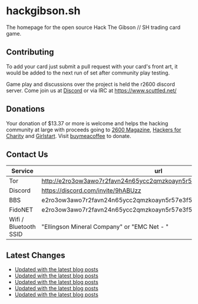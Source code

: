 # hackgibson.sh
The homepage for the open source Hack The Gibson // SH trading card game.


## Contributing

To add your card just submit a pull request with your card's front art, it would be added to the next run of set after community play testing.

Game play and discussions over the project is held the r2600 discord server. Come join us at [Discord](https://discord.com/invite/9hABUzz) or via IRC at https://www.scuttled.net/


## Donations

Your donation of $13.37 or more is welcome and helps the hacking community at large with proceeds going to [2600 Magazine](https://2600.com/), [Hackers for Charity](https://hackersforcharity.org) and [Girlstart](https://girlstart.org).  Visit [buymeacoffee](https://www.buymeacoffee.com/hackgibson.sh) to donate.


## Contact Us

Service | url
-|-
Tor | http://e2ro3ow3awo7r2favn24n65ycc2qmzkoayn5r57e3f56nvjwdcgg32ad.onion
Discord | https://discord.com/invite/9hABUzz
BBS | e2ro3ow3awo7r2favn24n65ycc2qmzkoayn5r57e3f56nvjwdcgg32ad.onion:23
FidoNET | e2ro3ow3awo7r2favn24n65ycc2qmzkoayn5r57e3f56nvjwdcgg32ad.onion:24554
Wifi / Bluetooth SSID | "Ellingson Mineral Company" or "EMC Net - <fidonet address>"

## Latest Changes
<!-- BLOG-POST-LIST:START -->
- [Updated with the latest blog posts](https://github.com/DFW2600/hackgibson.sh/commit/791454312c0211157f77078be00b77cbcee229a0)
- [Updated with the latest blog posts](https://github.com/DFW2600/hackgibson.sh/commit/36db977b1d3c73fa8f994dbfaeee9b73027ad2a3)
- [Updated with the latest blog posts](https://github.com/DFW2600/hackgibson.sh/commit/c6626513289afffde83ebcf0038c0419d17043b0)
- [Updated with the latest blog posts](https://github.com/DFW2600/hackgibson.sh/commit/287d5e45f8ff63fd90dd11ea7a8e887d07e7a091)
- [Updated with the latest blog posts](https://github.com/DFW2600/hackgibson.sh/commit/c3f0d91e814d6e2f7500a0934eca817788e2c0ca)
<!-- BLOG-POST-LIST:END -->
